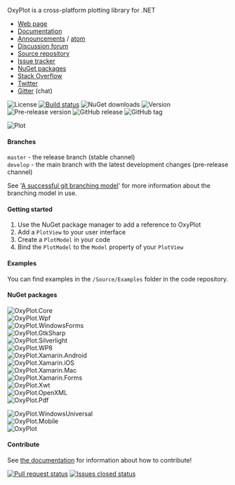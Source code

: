 OxyPlot is a cross-platform plotting library for .NET

- [Web page](http://oxyplot.org)  
- [Documentation](http://oxyplot.org/documentation)
- [Announcements](http://oxyplot.org/announcements) / [atom](http://oxyplot.org/atom.xml)
- [Discussion forum](http://discussion.oxyplot.org)
- [Source repository](http://github.com/oxyplot/oxyplot)
- [Issue tracker](http://github.com/oxyplot/oxyplot/issues)
- [NuGet packages](http://www.nuget.org/packages?q=oxyplot)
- [Stack Overflow](http://stackoverflow.com/questions/tagged/oxyplot)
- [Twitter](https://twitter.com/hashtag/oxyplot)
- [Gitter](https://gitter.im/oxyplot/oxyplot) (chat)

![License](https://img.shields.io/badge/license-MIT-red.svg)
[![Build status](https://img.shields.io/appveyor/ci/objorke/oxyplot.svg)](https://ci.appveyor.com/project/objorke/oxyplot)
![NuGet downloads](https://img.shields.io/nuget/dt/oxyplot.core.svg)
![Version](https://img.shields.io/nuget/v/OxyPlot.Core.svg)
![Pre-release version](https://img.shields.io/nuget/vpre/OxyPlot.Core.svg)
![GitHub release](https://img.shields.io/github/release/oxyplot/oxyplot.svg)
![GitHub tag](https://img.shields.io/github/tag/oxyplot/oxyplot.svg)

![Plot](http://oxyplot.org/public/images/normal-distributions.png)

#### Branches

`master` - the release branch (stable channel)  
`develop` -  the main branch with the latest development changes (pre-release channel)

See '[A successful git branching model](http://nvie.com/posts/a-successful-git-branching-model/)' for more information about the branching model in use.

#### Getting started

1. Use the NuGet package manager to add a reference to OxyPlot
2. Add a `PlotView` to your user interface
3. Create a `PlotModel` in your code
4. Bind the `PlotModel` to the `Model` property of your `PlotView`

#### Examples

You can find examples in the `/Source/Examples` folder in the code repository.

#### NuGet packages

![OxyPlot.Core](https://img.shields.io/nuget/vpre/OxyPlot.Core.svg?label=OxyPlot.Core)  
![OxyPlot.Wpf](https://img.shields.io/nuget/vpre/OxyPlot.Wpf.svg?label=OxyPlot.Wpf)  
![OxyPlot.WindowsForms](https://img.shields.io/nuget/vpre/OxyPlot.WindowsForms.svg?label=OxyPlot.WindowsForms)  
![OxyPlot.GtkSharp](https://img.shields.io/nuget/vpre/OxyPlot.GtkSharp.svg?label=OxyPlot.GtkSharp)  
![OxyPlot.Silverlight](https://img.shields.io/nuget/vpre/OxyPlot.Silverlight.svg?label=OxyPlot.Silverlight)  
![OxyPlot.WP8](https://img.shields.io/nuget/vpre/OxyPlot.WP8.svg?label=OxyPlot.WP8)  
![OxyPlot.Xamarin.Android](https://img.shields.io/nuget/vpre/OxyPlot.Xamarin.Android.svg?label=OxyPlot.Xamarin.Android)  
![OxyPlot.Xamarin.iOS](https://img.shields.io/nuget/vpre/OxyPlot.Xamarin.iOS.svg?label=OxyPlot.Xamarin.iOS)  
![OxyPlot.Xamarin.Mac](https://img.shields.io/nuget/vpre/OxyPlot.Xamarin.Mac.svg?label=OxyPlot.Xamarin.Mac)  
![OxyPlot.Xamarin.Forms](https://img.shields.io/nuget/vpre/OxyPlot.Xamarin.Forms.svg?label=OxyPlot.Xamarin.Forms)  
![OxyPlot.Xwt](https://img.shields.io/nuget/vpre/OxyPlot.Xwt.svg?label=OxyPlot.Xwt)  
![OxyPlot.OpenXML](https://img.shields.io/nuget/vpre/OxyPlot.OpenXML.svg?label=OxyPlot.OpenXML)  
![OxyPlot.Pdf](https://img.shields.io/nuget/vpre/OxyPlot.Pdf.svg?label=OxyPlot.Pdf)  

![OxyPlot.WindowsUniversal](https://img.shields.io/nuget/vpre/OxyPlot.WindowsUniversal.svg?label=OxyPlot.WindowsUniversal)  
![OxyPlot.Mobile](https://img.shields.io/nuget/vpre/OxyPlot.Mobile.svg?label=OxyPlot.Mobile)  
![OxyPlot](https://img.shields.io/nuget/vpre/OxyPlot.svg?label=OxyPlot)  

#### Contribute

See [the documentation](http://oxyplot.org/documentation/contributions) for information about how to contribute!

[![Pull request status](http://www.issuestats.com/github/oxyplot/oxyplot/badge/pr?style=flat)](http://www.issuestats.com/github/oxyplot/oxyplot/)
[![Issues closed status](http://www.issuestats.com/github/oxyplot/oxyplot/badge/issue?style=flat)](http://www.issuestats.com/github/oxyplot/oxyplot/)
